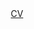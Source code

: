 <div style="text-align: center"
<i class="fa fa-clipboard" style="text-align: center;font-size:25px"></i>
<a href="https://fhopp.github.io/cv_hopp.pdf"><span class="pub_header"> CV </span></a>

</div>